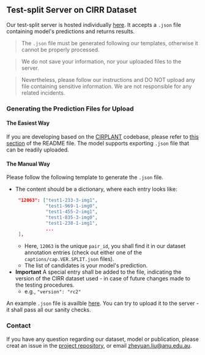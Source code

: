## Test-split Server on CIRR Dataset

Our test-split server is hosted individually [here](cirr.cecs.anu.edu.au). It accepts a `.json` file containing model's predictions and returns results.

>The `.json` file must be generated following our templates, otherwise it cannot be properly processed.

>We do not save your information, nor your uploaded files to the server. 

>Nevertheless, please follow our instructions and DO NOT upload any file containing sensitive information. We are not responsible for any related incidents.

### Generating the Prediction Files for Upload

#### The Easiest Way
If you are developing based on the [CIRPLANT](https://github.com/Cuberick-Orion/CIRPLANT) codebase, please refer to [this section](https://github.com/Cuberick-Orion/CIRPLANT#test-split-evaluation) of the README file. The model supports exporting `.json` file that can be readily uploaded.

#### The Manual Way
Please follow the following template to generate the `.json` file.

 - The content should be a dictionary, where each entry looks like:
   ```json
    "12063": ["test1-233-3-img1", 
              "test1-969-1-img0", 
              "test1-455-2-img1", 
              "test1-835-3-img0", 
              "test1-238-1-img1",
              ...
    ],
   ```
   - Here, `12063` is the unique `pair_id`, you shall find it in    our dataset annotation entries (check out either one of the    `captions/cap.VER.SPLIT.json` files).
   - The list of candidates is your model's prediction.
 - **Important** A special entry shall be added to the file, indicating the version of the CIRR dataset used - in case of future changes made to the testing procedures.
   - e.g., `"version": "rc2"`

An example `.json` file is availble [here](demo_files/test.rand.v0.json). You can try to upload it to the server - it shall pass all our sanity checks.

### Contact
If you have any question regarding our dataset, model or publication, please creat an issue in the [project repository](https://github.com/Cuberick-Orion/CIRR/issues), or email [zheyuan.liu@anu.edu.au](mailto:zheyuan.liu@anu.edu.au).